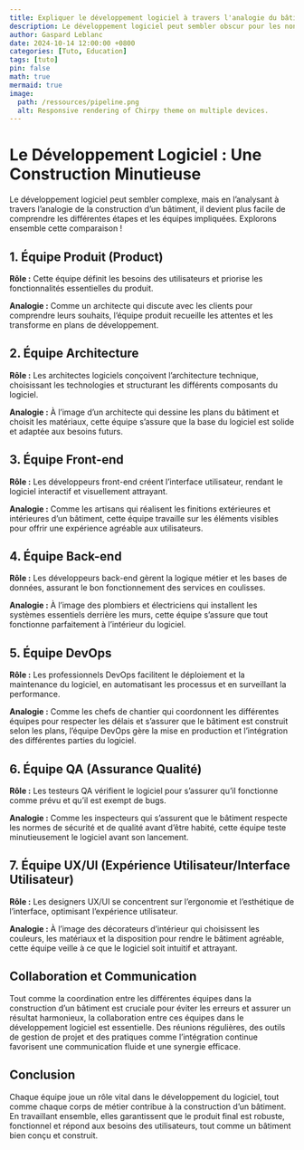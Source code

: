 ```yaml
---
title: Expliquer le développement logiciel à travers l'analogie du bâtiment
description: Le développement logiciel peut sembler obscur pour les non initiés, notamment par son immatérialité. L'analogie avec le monde du bâtiment permet de rattacher ces concepts à des exemples concrets
author: Gaspard Leblanc
date: 2024-10-14 12:00:00 +0800
categories: [Tuto, Education]
tags: [tuto]
pin: false
math: true
mermaid: true
image:
  path: /ressources/pipeline.png
  alt: Responsive rendering of Chirpy theme on multiple devices.
---
```


# Le Développement Logiciel : Une Construction Minutieuse

Le développement logiciel peut sembler complexe, mais en l’analysant à travers l’analogie de la construction d’un bâtiment, il devient plus facile de comprendre les différentes étapes et les équipes impliquées. Explorons ensemble cette comparaison !

## 1. Équipe Produit (Product)

**Rôle :** Cette équipe définit les besoins des utilisateurs et priorise les fonctionnalités essentielles du produit.

**Analogie :** Comme un architecte qui discute avec les clients pour comprendre leurs souhaits, l’équipe produit recueille les attentes et les transforme en plans de développement.

## 2. Équipe Architecture

**Rôle :** Les architectes logiciels conçoivent l’architecture technique, choisissant les technologies et structurant les différents composants du logiciel.

**Analogie :** À l’image d’un architecte qui dessine les plans du bâtiment et choisit les matériaux, cette équipe s’assure que la base du logiciel est solide et adaptée aux besoins futurs.

## 3. Équipe Front-end

**Rôle :** Les développeurs front-end créent l’interface utilisateur, rendant le logiciel interactif et visuellement attrayant.

**Analogie :** Comme les artisans qui réalisent les finitions extérieures et intérieures d’un bâtiment, cette équipe travaille sur les éléments visibles pour offrir une expérience agréable aux utilisateurs.

## 4. Équipe Back-end

**Rôle :** Les développeurs back-end gèrent la logique métier et les bases de données, assurant le bon fonctionnement des services en coulisses.

**Analogie :** À l’image des plombiers et électriciens qui installent les systèmes essentiels derrière les murs, cette équipe s’assure que tout fonctionne parfaitement à l’intérieur du logiciel.

## 5. Équipe DevOps

**Rôle :** Les professionnels DevOps facilitent le déploiement et la maintenance du logiciel, en automatisant les processus et en surveillant la performance.

**Analogie :** Comme les chefs de chantier qui coordonnent les différentes équipes pour respecter les délais et s’assurer que le bâtiment est construit selon les plans, l’équipe DevOps gère la mise en production et l’intégration des différentes parties du logiciel.

## 6. Équipe QA (Assurance Qualité)

**Rôle :** Les testeurs QA vérifient le logiciel pour s’assurer qu’il fonctionne comme prévu et qu’il est exempt de bugs.

**Analogie :** Comme les inspecteurs qui s’assurent que le bâtiment respecte les normes de sécurité et de qualité avant d’être habité, cette équipe teste minutieusement le logiciel avant son lancement.

## 7. Équipe UX/UI (Expérience Utilisateur/Interface Utilisateur)

**Rôle :** Les designers UX/UI se concentrent sur l’ergonomie et l’esthétique de l’interface, optimisant l’expérience utilisateur.

**Analogie :** À l’image des décorateurs d’intérieur qui choisissent les couleurs, les matériaux et la disposition pour rendre le bâtiment agréable, cette équipe veille à ce que le logiciel soit intuitif et attrayant.

## Collaboration et Communication

Tout comme la coordination entre les différentes équipes dans la construction d’un bâtiment est cruciale pour éviter les erreurs et assurer un résultat harmonieux, la collaboration entre ces équipes dans le développement logiciel est essentielle. Des réunions régulières, des outils de gestion de projet et des pratiques comme l’intégration continue favorisent une communication fluide et une synergie efficace.

## Conclusion

Chaque équipe joue un rôle vital dans le développement du logiciel, tout comme chaque corps de métier contribue à la construction d’un bâtiment. En travaillant ensemble, elles garantissent que le produit final est robuste, fonctionnel et répond aux besoins des utilisateurs, tout comme un bâtiment bien conçu et construit.
